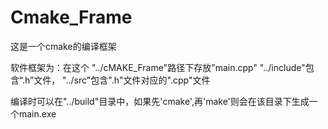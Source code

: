 # Cmake_Frame

这是一个cmake的编译框架

软件框架为：在这个 "../cMAKE_Frame"路径下存放"main.cpp"
    "../include"包含“.h”文件， 
    "../src"包含".h"文件对应的".cpp"文件

编译时可以在"../build"目录中，如果先'cmake',再'make'则会在该目录下生成一个main.exe
